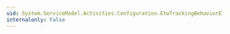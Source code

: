 ```yaml
---
uid: System.ServiceModel.Activities.Configuration.EtwTrackingBehaviorElement.Properties
internalonly: False
---
```

